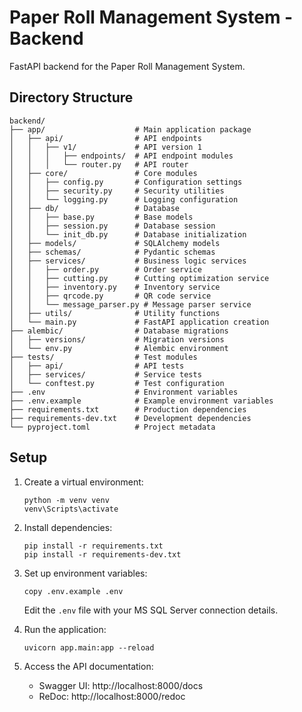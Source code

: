 # Paper Roll Management System - Backend

FastAPI backend for the Paper Roll Management System.

## Directory Structure

```
backend/
├── app/                    # Main application package
│   ├── api/                # API endpoints
│   │   ├── v1/             # API version 1
│   │   │   ├── endpoints/  # API endpoint modules
│   │   │   └── router.py   # API router
│   ├── core/               # Core modules
│   │   ├── config.py       # Configuration settings
│   │   ├── security.py     # Security utilities
│   │   └── logging.py      # Logging configuration
│   ├── db/                 # Database
│   │   ├── base.py         # Base models
│   │   ├── session.py      # Database session
│   │   └── init_db.py      # Database initialization
│   ├── models/             # SQLAlchemy models
│   ├── schemas/            # Pydantic schemas
│   ├── services/           # Business logic services
│   │   ├── order.py        # Order service
│   │   ├── cutting.py      # Cutting optimization service
│   │   ├── inventory.py    # Inventory service
│   │   ├── qrcode.py       # QR code service
│   │   └── message_parser.py # Message parser service
│   ├── utils/              # Utility functions
│   └── main.py             # FastAPI application creation
├── alembic/                # Database migrations
│   ├── versions/           # Migration versions
│   └── env.py              # Alembic environment
├── tests/                  # Test modules
│   ├── api/                # API tests
│   ├── services/           # Service tests
│   └── conftest.py         # Test configuration
├── .env                    # Environment variables
├── .env.example            # Example environment variables
├── requirements.txt        # Production dependencies
├── requirements-dev.txt    # Development dependencies
└── pyproject.toml          # Project metadata
```

## Setup

1. Create a virtual environment:
   ```
   python -m venv venv
   venv\Scripts\activate
   ```

2. Install dependencies:
   ```
   pip install -r requirements.txt
   pip install -r requirements-dev.txt
   ```

3. Set up environment variables:
   ```
   copy .env.example .env
   ```
   Edit the `.env` file with your MS SQL Server connection details.

4. Run the application:
   ```
   uvicorn app.main:app --reload
   ```

5. Access the API documentation:
   - Swagger UI: http://localhost:8000/docs
   - ReDoc: http://localhost:8000/redoc